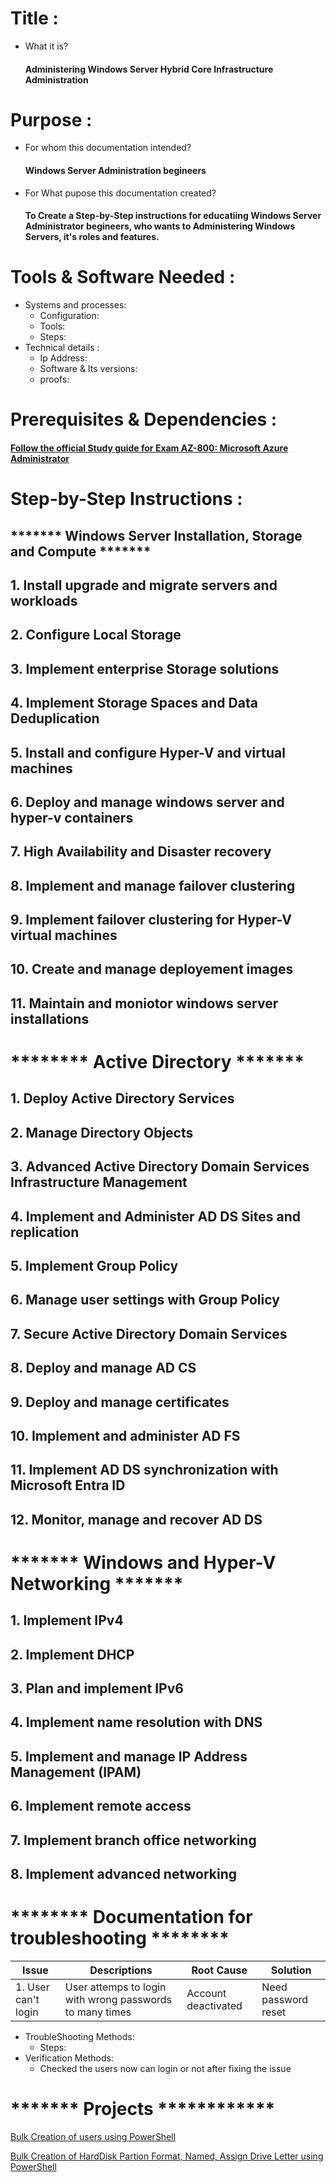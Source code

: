 # Title : 
- What it is?
    #### Administering Windows Server Hybrid Core Infrastructure Administration
# Purpose : 
- For whom this documentation intended?
    #### Windows Server Administration begineers
- For What pupose this documentation created?
    #### To Create a Step-by-Step instructions for educatiing Windows Server Administrator begineers, who wants to Administering Windows Servers, it's roles and features.

# Tools & Software Needed :
- Systems and processes:
  - Configuration: 
  - Tools: 
  - Steps:
- Technical details :
    - Ip Address:
    - Software & Its versions:
    - proofs:

# Prerequisites & Dependencies : 
  #### [Follow the official Study guide for Exam AZ-800: Microsoft Azure Administrator](https://learn.microsoft.com/en-us/credentials/certifications/resources/study-guides/az-800)


# Step-by-Step Instructions :

## ******* Windows Server Installation, Storage and Compute *******

## 1. Install upgrade and migrate servers and workloads

## 2. Configure Local Storage

## 3. Implement enterprise Storage solutions

## 4. Implement Storage Spaces and Data Deduplication

## 5. Install and configure Hyper-V and virtual machines

## 6. Deploy and manage windows server and hyper-v containers

## 7. High Availability and Disaster recovery

## 8. Implement and manage failover clustering

## 9. Implement failover clustering for Hyper-V virtual machines

## 10. Create and manage deployement images

## 11. Maintain and moniotor windows server installations

# ******** Active Directory ******* 

## 1. Deploy Active Directory Services

## 2. Manage Directory Objects

## 3. Advanced Active Directory Domain Services Infrastructure Management

## 4. Implement and Administer AD DS Sites and replication

## 5. Implement Group Policy

## 6. Manage user settings with Group Policy

## 7. Secure Active Directory Domain Services

## 8. Deploy and manage AD CS

## 9. Deploy and manage certificates

## 10. Implement and administer AD FS

## 11. Implement AD DS synchronization with Microsoft Entra ID

## 12. Monitor, manage and recover AD DS


# ******* Windows and Hyper-V Networking *******

## 1. Implement IPv4

## 2. Implement DHCP

## 3. Plan and implement IPv6

## 4. Implement name resolution with DNS

## 5. Implement and manage IP Address Management (IPAM)

## 6. Implement remote access

## 7. Implement branch office networking

## 8. Implement advanced networking

# ******** Documentation for troubleshooting ******** 


| Issue | Descriptions | Root Cause | Solution |
| ----- | ------------- | -----------| -------- |
| 1. User can't login | User attemps to login with wrong passwords to many times  | Account deactivated | Need password reset |


- TroubleShooting Methods: 
  - Steps:
- Verification Methods:
  - Checked the users now can login or not after fixing the issue


# ******* Projects ************

[Bulk Creation of users using PowerShell](https://github.com/dpkrepo/WindowsAdministration/blob/main/CreateUsersWithNameList.ps1)

[Bulk Creation of HardDisk Partion Format, Named, Assign Drive Letter using PowerShell](https://github.com/dpkrepo/WindowsAdministration/blob/main/createPartions.ps1)
